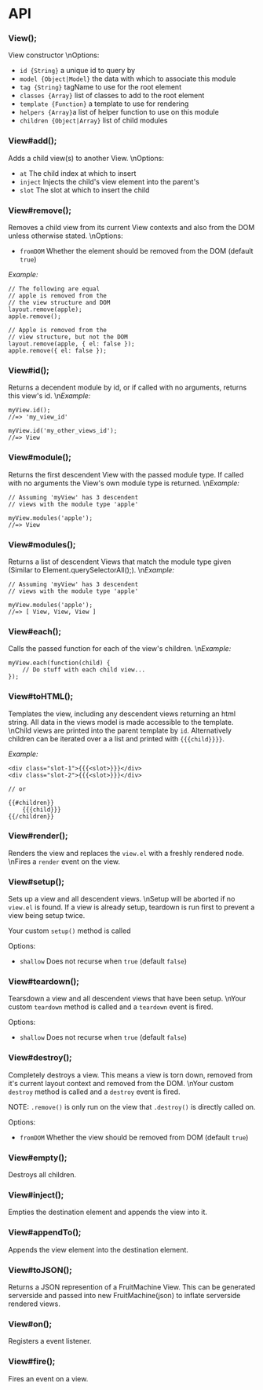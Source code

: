 # API

### View();

View constructor
\nOptions:

 - `id {String}` a unique id to query by
 - `model {Object|Model}` the data with which to associate this module
 - `tag {String}` tagName to use for the root element
 - `classes {Array}` list of classes to add to the root element
 - `template {Function}` a template to use for rendering
 - `helpers {Array}`a list of helper function to use on this module
 - `children {Object|Array}` list of child modules

### View#add();

Adds a child view(s) to another View.
\nOptions:

 - `at` The child index at which to insert
 - `inject` Injects the child's view element into the parent's
 - `slot` The slot at which to insert the child

### View#remove();

Removes a child view from
its current View contexts
and also from the DOM unless
otherwise stated.
\nOptions:

 - `fromDOM` Whether the element should be removed from the DOM (default `true`)

*Example:*

    // The following are equal
    // apple is removed from the
    // the view structure and DOM
    layout.remove(apple);
    apple.remove();

    // Apple is removed from the
    // view structure, but not the DOM
    layout.remove(apple, { el: false });
    apple.remove({ el: false });

### View#id();

Returns a decendent module
by id, or if called with no
arguments, returns this view's id.
\n*Example:*

    myView.id();
    //=> 'my_view_id'

    myView.id('my_other_views_id');
    //=> View

### View#module();

Returns the first descendent
View with the passed module type.
If called with no arguments the
View's own module type is returned.
\n*Example:*

    // Assuming 'myView' has 3 descendent
    // views with the module type 'apple'

    myView.modules('apple');
    //=> View

### View#modules();

Returns a list of descendent
Views that match the module
type given (Similar to
Element.querySelectorAll();).
\n*Example:*

    // Assuming 'myView' has 3 descendent
    // views with the module type 'apple'

    myView.modules('apple');
    //=> [ View, View, View ]

### View#each();

Calls the passed function
for each of the view's
children.
\n*Example:*

    myView.each(function(child) {
        // Do stuff with each child view...
    });

### View#toHTML();

Templates the view, including
any descendent views returning
an html string. All data in the
views model is made accessible
to the template.
\nChild views are printed into the
parent template by `id`. Alternatively
children can be iterated over a a list
and printed with `{{{child}}}}`.

*Example:*

    <div class="slot-1">{{{<slot>}}}</div>
    <div class="slot-2">{{{<slot>}}}</div>

    // or

    {{#children}}
        {{{child}}}
    {{/children}}

### View#render();

Renders the view and replaces
the `view.el` with a freshly
rendered node.
\nFires a `render` event on the view.

### View#setup();

Sets up a view and all descendent
views.
\nSetup will be aborted if no `view.el`
is found. If a view is already setup,
teardown is run first to prevent a
view being setup twice.

Your custom `setup()` method is called

Options:

 - `shallow` Does not recurse when `true` (default `false`)

### View#teardown();

Tearsdown a view and all descendent
views that have been setup.
\nYour custom `teardown` method is
called and a `teardown` event is fired.

Options:

 - `shallow` Does not recurse when `true` (default `false`)

### View#destroy();

Completely destroys a view. This means
a view is torn down, removed from it's
current layout context and removed
from the DOM.
\nYour custom `destroy` method is
called and a `destroy` event is fired.

NOTE: `.remove()` is only run on the view
that `.destroy()` is directly called on.

Options:

 - `fromDOM` Whether the view should be removed from DOM (default `true`)

### View#empty();

Destroys all children.

### View#inject();

Empties the destination element
and appends the view into it.

### View#appendTo();

Appends the view element into
the destination element.

### View#toJSON();

Returns a JSON represention of
a FruitMachine View. This can
be generated serverside and
passed into new FruitMachine(json)
to inflate serverside rendered
views.

### View#on();

Registers a event listener.

### View#fire();

Fires an event on a view.

